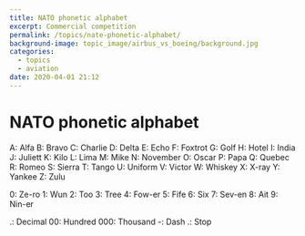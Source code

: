 ```yaml
---
title: NATO phonetic alphabet
excerpt: Commercial competition
permalink: /topics/nate-phonetic-alphabet/
background-image: topic_image/airbus_vs_boeing/background.jpg
categories:
  - topics
  - aviation
date: 2020-04-01 21:12
---
```


# NATO phonetic alphabet

A: Alfa
B: Bravo
C: Charlie
D: Delta
E: Echo
F: Foxtrot
G: Golf
H: Hotel
I: India
J: Juliett
K: Kilo
L: Lima
M: Mike
N: November
O: Oscar
P: Papa
Q: Quebec
R: Romeo
S: Sierra
T: Tango
U: Uniform
V: Victor
W: Whiskey
X: X-ray
Y: Yankee
Z: Zulu

0: Ze-ro
1: Wun
2: Too
3: Tree
4: Fow-er
5: Fife
6: Six
7: Sev-en
8: Ait
9: Nin-er

.: Decimal
00: Hundred
000: Thousand
-: Dash 
.: Stop
